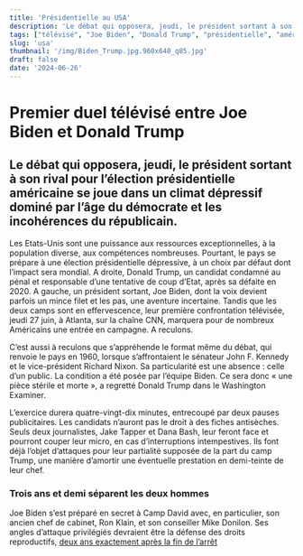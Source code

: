 ```yaml
---
title: 'Présidentielle au USA'
description: 'Le débat qui opposera, jeudi, le président sortant à son rival pour l’élection présidentielle américaine'
tags: ["télévisé", "Joe Biden", "Donald Trump", "présidentielle", "américaine", "républicain"]
slug: 'usa'
thumbnail: '/img/Biden_Trump.jpg.960x640_q85.jpg'
draft: false
date: '2024-06-26'
---
```


# Premier duel télévisé entre Joe Biden et Donald Trump

## Le débat qui opposera, jeudi, le président sortant à son rival pour l’élection présidentielle américaine se joue dans un climat dépressif dominé par l’âge du démocrate et les incohérences du républicain.

Les Etats-Unis sont une puissance aux ressources exceptionnelles, à la population diverse, aux compétences nombreuses. Pourtant, le pays se prépare à une élection présidentielle dépressive, à un choix par défaut dont l’impact sera mondial. A droite, Donald Trump, un candidat condamné au pénal et responsable d’une tentative de coup d’Etat, après sa défaite en 2020. A gauche, un président sortant, Joe Biden, dont la voix devient parfois un mince filet et les pas, une aventure incertaine. Tandis que les deux camps sont en effervescence, leur première confrontation télévisée, jeudi 27 juin, à Atlanta, sur la chaîne CNN, marquera pour de nombreux Américains une entrée en campagne. A reculons.

C’est aussi à reculons que s’appréhende le format même du débat, qui renvoie le pays en 1960, lorsque s’affrontaient le sénateur John F. Kennedy et le vice-président Richard Nixon. Sa particularité est une absence : celle d’un public. La condition a été posée par l’équipe Biden. Ce sera donc « une pièce stérile et morte », a regretté Donald Trump dans le Washington Examiner.

L’exercice durera quatre-vingt-dix minutes, entrecoupé par deux pauses publicitaires. Les candidats n’auront pas le droit à des fiches antisèches. Seuls deux journalistes, Jake Tapper et Dana Bash, leur feront face et pourront couper leur micro, en cas d’interruptions intempestives. Ils font déjà l’objet d’attaques pour leur partialité supposée de la part du camp Trump, une manière d’amortir une éventuelle prestation en demi-teinte de leur chef.

### Trois ans et demi séparent les deux hommes
Joe Biden s’est préparé en secret à Camp David avec, en particulier, son ancien chef de cabinet, Ron Klain, et son conseiller Mike Donilon. Ses angles d’attaque privilégiés devraient être la défense des droits reproductifs, <a href="https://www.lemonde.fr/international/article/2022/06/24/droit-a-l-avortement-la-cour-supreme-des-etats-unis-revient-sur-l-arret-roe-vs-wade-et-laisse-les-etats-americains-libres-d-interdire-l-ivg_6131955_3210.html" class="lien">deux ans exactement après la fin de l’arrêt</a>